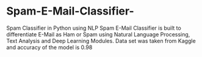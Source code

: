 # Spam-E-Mail-Classifier-
Spam Classifier in Python using NLP
Spam E-Mail Classifier is built to differentiate E-Mail as Ham or Spam using Natural Language Processing, Text Analysis and Deep Learning Modules.
Data set was taken from Kaggle and accuracy of the model is 0.98
